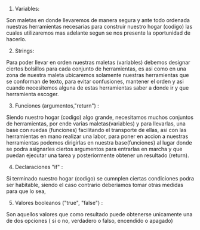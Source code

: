 1. Variables: 

Son maletas en donde llevaremos de manera segura y ante todo ordenada nuestras herramientas necesarias para construir nuestro hogar (codigo) las cuales utilizaremos mas adelante segun se nos presente la oportunidad de hacerlo.


2. Strings: 

Para poder llevar en orden nuestras maletas (variables) debemos designar ciertos bolsillos para cada conjunto de herramientas, es asi como en una zona de nuestra maleta ubicaremos solamente nuestras herramientas que se conforman de texto, para evitar confusiones, mantener el orden y asi cuando necesitemos alguna de estas herramientas saber a donde ir y que herramienta escoger.


3. Funciones (argumentos,"return") :

Siendo nuestro hogar (codigo) algo grande, necesitamos muchos conjuntos de herramientas, por ende varias maletas(variables) y para llevarlas, una base con ruedas (funciones) facilitando el transporte de ellas, asi con las herramientas en mano realizar una labor, para poner en accion a nuestras herramientas podemos dirigirlas en nuestra base(funciones) al lugar donde se podra asignarles ciertos argumentos para entrarlas en marcha y que puedan ejecutar una tarea y posteriormente obtener un resultado (return). 


4. Declaraciones "if" :

Si terminado nuestro hogar (codigo) se cumnplen ciertas condiciones podra ser habitable, siendo el caso contrario deberiamos tomar otras medidas para que lo sea, 


5. Valores booleanos ("true", "false") :

Son aquellos valores que como resultado puede obtenerse unicamente una de dos opciones ( si o no, verdadero o falso, encendido o apagado)   